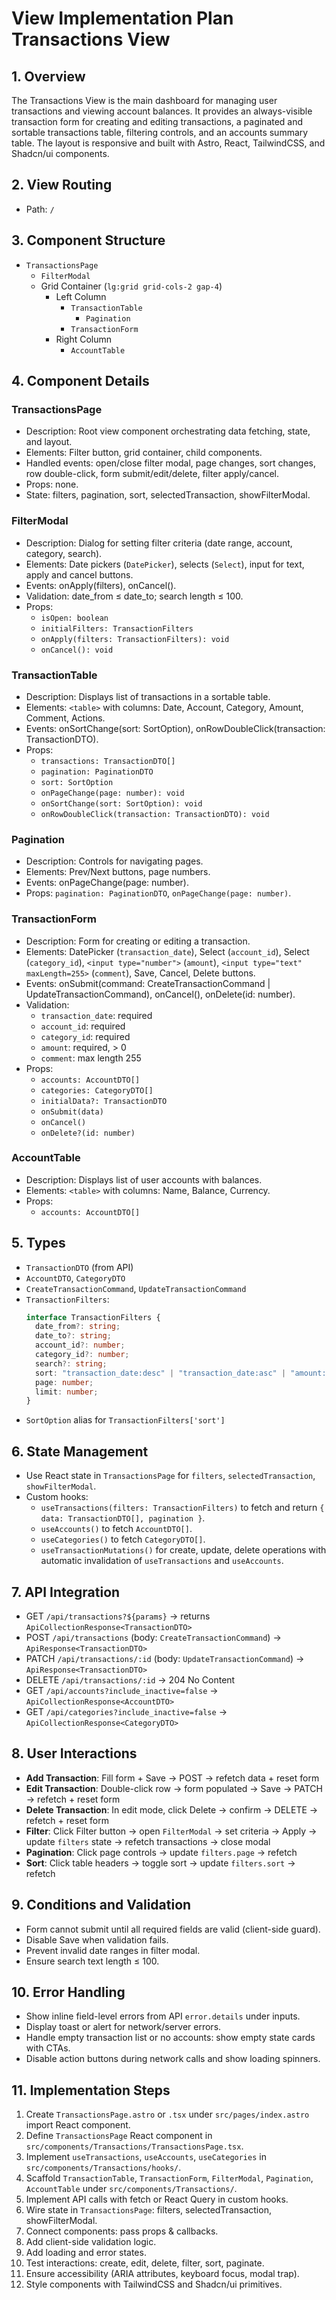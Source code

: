 # View Implementation Plan Transactions View

## 1. Overview

The Transactions View is the main dashboard for managing user transactions and viewing account balances. It provides an always-visible transaction form for creating and editing transactions, a paginated and sortable transactions table, filtering controls, and an accounts summary table. The layout is responsive and built with Astro, React, TailwindCSS, and Shadcn/ui components.

## 2. View Routing

- Path: `/`

## 3. Component Structure

- `TransactionsPage`
  - `FilterModal`
  - Grid Container (`lg:grid grid-cols-2 gap-4`)
    - Left Column
      - `TransactionTable`
        - `Pagination`
      - `TransactionForm`
    - Right Column
      - `AccountTable`

## 4. Component Details

### TransactionsPage

- Description: Root view component orchestrating data fetching, state, and layout.
- Elements: Filter button, grid container, child components.
- Handled events: open/close filter modal, page changes, sort changes, row double-click, form submit/edit/delete, filter apply/cancel.
- Props: none.
- State: filters, pagination, sort, selectedTransaction, showFilterModal.

### FilterModal

- Description: Dialog for setting filter criteria (date range, account, category, search).
- Elements: Date pickers (`DatePicker`), selects (`Select`), input for text, apply and cancel buttons.
- Events: onApply(filters), onCancel().
- Validation: date_from ≤ date_to; search length ≤ 100.
- Props:
  - `isOpen: boolean`
  - `initialFilters: TransactionFilters`
  - `onApply(filters: TransactionFilters): void`
  - `onCancel(): void`

### TransactionTable

- Description: Displays list of transactions in a sortable table.
- Elements: `<table>` with columns: Date, Account, Category, Amount, Comment, Actions.
- Events: onSortChange(sort: SortOption), onRowDoubleClick(transaction: TransactionDTO).
- Props:
  - `transactions: TransactionDTO[]`
  - `pagination: PaginationDTO`
  - `sort: SortOption`
  - `onPageChange(page: number): void`
  - `onSortChange(sort: SortOption): void`
  - `onRowDoubleClick(transaction: TransactionDTO): void`

### Pagination

- Description: Controls for navigating pages.
- Elements: Prev/Next buttons, page numbers.
- Events: onPageChange(page: number).
- Props: `pagination: PaginationDTO`, `onPageChange(page: number)`.

### TransactionForm

- Description: Form for creating or editing a transaction.
- Elements: DatePicker (`transaction_date`), Select (`account_id`), Select (`category_id`), `<input type="number">` (`amount`), `<input type="text" maxLength=255>` (`comment`), Save, Cancel, Delete buttons.
- Events: onSubmit(command: CreateTransactionCommand | UpdateTransactionCommand), onCancel(), onDelete(id: number).
- Validation:
  - `transaction_date`: required
  - `account_id`: required
  - `category_id`: required
  - `amount`: required, > 0
  - `comment`: max length 255
- Props:
  - `accounts: AccountDTO[]`
  - `categories: CategoryDTO[]`
  - `initialData?: TransactionDTO`
  - `onSubmit(data)`
  - `onCancel()`
  - `onDelete?(id: number)`

### AccountTable

- Description: Displays list of user accounts with balances.
- Elements: `<table>` with columns: Name, Balance, Currency.
- Props:
  - `accounts: AccountDTO[]`

## 5. Types

- `TransactionDTO` (from API)
- `AccountDTO`, `CategoryDTO`
- `CreateTransactionCommand`, `UpdateTransactionCommand`
- `TransactionFilters`:
  ```ts
  interface TransactionFilters {
    date_from?: string;
    date_to?: string;
    account_id?: number;
    category_id?: number;
    search?: string;
    sort: "transaction_date:desc" | "transaction_date:asc" | "amount:asc" | "amount:desc";
    page: number;
    limit: number;
  }
  ```
- `SortOption` alias for `TransactionFilters['sort']`

## 6. State Management

- Use React state in `TransactionsPage` for `filters`, `selectedTransaction`, `showFilterModal`.
- Custom hooks:
  - `useTransactions(filters: TransactionFilters)` to fetch and return `{ data: TransactionDTO[], pagination }`.
  - `useAccounts()` to fetch `AccountDTO[]`.
  - `useCategories()` to fetch `CategoryDTO[]`.
  - `useTransactionMutations()` for create, update, delete operations with automatic invalidation of `useTransactions` and `useAccounts`.

## 7. API Integration

- GET `/api/transactions?${params}` → returns `ApiCollectionResponse<TransactionDTO>`
- POST `/api/transactions` (body: `CreateTransactionCommand`) → `ApiResponse<TransactionDTO>`
- PATCH `/api/transactions/:id` (body: `UpdateTransactionCommand`) → `ApiResponse<TransactionDTO>`
- DELETE `/api/transactions/:id` → 204 No Content
- GET `/api/accounts?include_inactive=false` → `ApiCollectionResponse<AccountDTO>`
- GET `/api/categories?include_inactive=false` → `ApiCollectionResponse<CategoryDTO>`

## 8. User Interactions

- **Add Transaction**: Fill form + Save → POST → refetch data + reset form
- **Edit Transaction**: Double-click row → form populated → Save → PATCH → refetch + reset form
- **Delete Transaction**: In edit mode, click Delete → confirm → DELETE → refetch + reset form
- **Filter**: Click Filter button → open `FilterModal` → set criteria → Apply → update `filters` state → refetch transactions → close modal
- **Pagination**: Click page controls → update `filters.page` → refetch
- **Sort**: Click table headers → toggle sort → update `filters.sort` → refetch

## 9. Conditions and Validation

- Form cannot submit until all required fields are valid (client-side guard).
- Disable Save when validation fails.
- Prevent invalid date ranges in filter modal.
- Ensure search text length ≤ 100.

## 10. Error Handling

- Show inline field-level errors from API `error.details` under inputs.
- Display toast or alert for network/server errors.
- Handle empty transaction list or no accounts: show empty state cards with CTAs.
- Disable action buttons during network calls and show loading spinners.

## 11. Implementation Steps

1. Create `TransactionsPage.astro` or `.tsx` under `src/pages/index.astro` import React component.
2. Define `TransactionsPage` React component in `src/components/Transactions/TransactionsPage.tsx`.
3. Implement `useTransactions`, `useAccounts`, `useCategories` in `src/components/Transactions/hooks/`.
4. Scaffold `TransactionTable`, `TransactionForm`, `FilterModal`, `Pagination`, `AccountTable` under `src/components/Transactions/`.
5. Implement API calls with fetch or React Query in custom hooks.
6. Wire state in `TransactionsPage`: filters, selectedTransaction, showFilterModal.
7. Connect components: pass props & callbacks.
8. Add client-side validation logic.
9. Add loading and error states.
10. Test interactions: create, edit, delete, filter, sort, paginate.
11. Ensure accessibility (ARIA attributes, keyboard focus, modal trap).
12. Style components with TailwindCSS and Shadcn/ui primitives.
